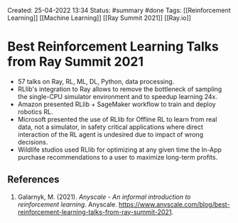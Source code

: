 Created: 25-04-2022 13:34
Status: #summary #done
Tags: [[Reinforcement Learning]] [[Machine Learning]] [[Ray Summit 2021]] [[Ray.io]]

# Best Reinforcement Learning Talks from Ray Summit 2021
- 57 talks on Ray, RL, ML, DL, Python, data processing.
- RLlib's integration to Ray allows to remove the bottleneck of sampling the single-CPU simulator environment and to speedup learning 24x.
- Amazon presented RLlib + SageMaker workflow to train and deploy robotics RL.
- Microsoft presented the use of RLlib for Offline RL to learn from real data, not a simulator, in safety critical applications where direct interaction of the RL agent is undesired due to impact of wrong decisions.
- Wildlife studios used RLlib for optimizing at any given time the In-App purchase recommendations to a user to maximize long-term profits.
## References
1. Galarnyk, M. (2021). _Anyscale - An informal introduction to reinforcement learning_. Anyscale. https://www.anyscale.com/blog/best-reinforcement-learning-talks-from-ray-summit-2021.